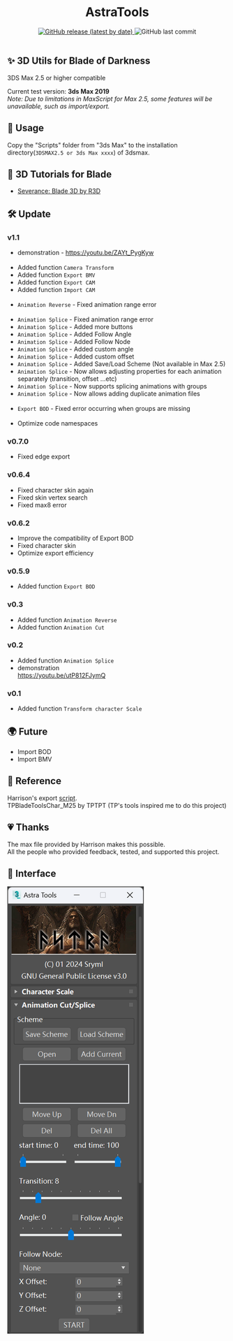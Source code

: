 <h1 align="center">AstraTools</h1>

<div align="center">
<a href="https://github.com/Sryml/AstraTools4Max/releases" target="_blank">
  <img alt="GitHub release (latest by date)" src="https://img.shields.io/github/v/release/sryml/AstraTools4Max?style=social">
</a>

  <img alt="GitHub last commit" src="https://img.shields.io/github/last-commit/sryml/AstraTools4Max?style=social">

</div>

<br>

## ✨ 3D Utils for Blade of Darkness

3DS Max 2.5 or higher compatible

Current test version: **3ds Max 2019**  
_Note: Due to limitations in MaxScript for Max 2.5, some features will be unavailable, such as import/export._

## 📖 Usage

Copy the "Scripts" folder from "3ds Max" to the installation directory(`3DSMAX2.5 or 3ds Max xxxx`) of 3dsmax.

## 🌟 3D Tutorials for Blade

- [Severance: Blade 3D by R3D](https://www.moddb.com/games/severance-blade-of-darkness/tutorials/severance-blade-3d-by-r3d)

## 🛠 Update

### v1.1

- demonstration - https://youtu.be/ZAYt_PygKyw  
  <br>
- Added function `Camera Transform`
- Added function `Export BMV`
- Added function `Export CAM`
- Added function `Import CAM`  
  <br>
- `Animation Reverse` - Fixed animation range error  
  <br>
- `Animation Splice` - Fixed animation range error
- `Animation Splice` - Added more buttons
- `Animation Splice` - Added Follow Angle
- `Animation Splice` - Added Follow Node
- `Animation Splice` - Added custom angle
- `Animation Splice` - Added custom offset
- `Animation Splice` - Added Save/Load Scheme (Not available in Max 2.5)
- `Animation Splice` - Now allows adjusting properties for each animation separately (transition, offset ...etc)
- `Animation Splice` - Now supports splicing animations with groups
- `Animation Splice` - Now allows adding duplicate animation files  
  <br>
- `Export BOD` - Fixed error occurring when groups are missing  
  <br>
- Optimize code namespaces

### v0.7.0

- Fixed edge export

### v0.6.4

- Fixed character skin again
- Fixed skin vertex search
- Fixed max8 error

### v0.6.2

- Improve the compatibility of Export BOD
- Fixed character skin
- Optimize export efficiency

### v0.5.9

- Added function `Export BOD`

### v0.3

- Added function `Animation Reverse`
- Added function `Animation Cut`

### v0.2

- Added function `Animation Splice`
- demonstration  
  https://youtu.be/utP812FJymQ

### v0.1

- Added function `Transform character Scale`

<!-- ## 🐞Known Issues -->

## 🌍 Future

- Import BOD
- Import BMV

## 📄 Reference

Harrison's export [script](https://disk.yandex.ru/d/8koexOk_iu4HG).  
TPBladeToolsChar_M25 by TPTPT (TP's tools inspired me to do this project)

<!-- The logo from [Blade of Darkness](https://store.steampowered.com/app/1710170). -->

## 💗 Thanks

The max file provided by Harrison makes this possible.  
All the people who provided feedback, tested, and supported this project.

## 🧩 Interface

![img](./img/v1.1.0.png)

<!-- <img src="./img/v1.1.0.png" width="800" /> -->
